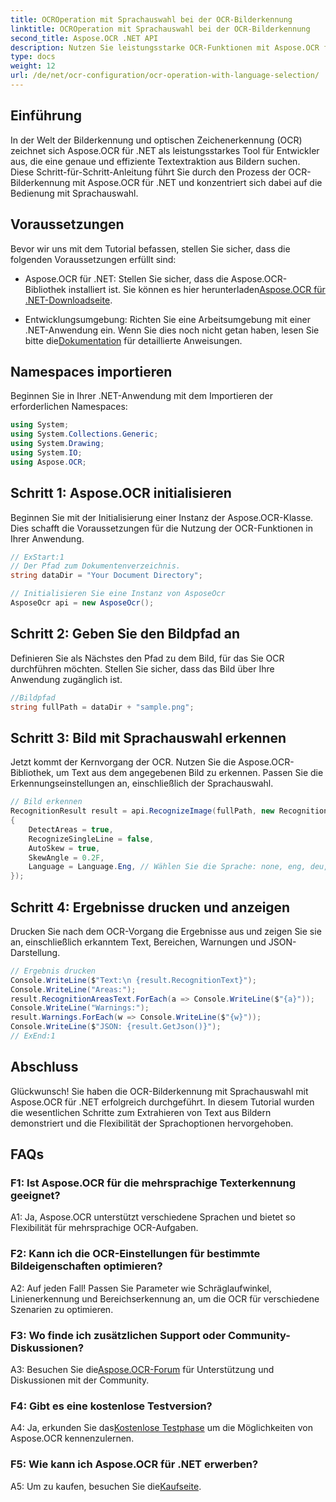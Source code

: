 ```yaml
---
title: OCROperation mit Sprachauswahl bei der OCR-Bilderkennung
linktitle: OCROperation mit Sprachauswahl bei der OCR-Bilderkennung
second_title: Aspose.OCR .NET API
description: Nutzen Sie leistungsstarke OCR-Funktionen mit Aspose.OCR für .NET. Extrahieren Sie nahtlos Text aus Bildern.
type: docs
weight: 12
url: /de/net/ocr-configuration/ocr-operation-with-language-selection/
---
```

## Einführung

In der Welt der Bilderkennung und optischen Zeichenerkennung (OCR) zeichnet sich Aspose.OCR für .NET als leistungsstarkes Tool für Entwickler aus, die eine genaue und effiziente Textextraktion aus Bildern suchen. Diese Schritt-für-Schritt-Anleitung führt Sie durch den Prozess der OCR-Bilderkennung mit Aspose.OCR für .NET und konzentriert sich dabei auf die Bedienung mit Sprachauswahl.

## Voraussetzungen

Bevor wir uns mit dem Tutorial befassen, stellen Sie sicher, dass die folgenden Voraussetzungen erfüllt sind:

-  Aspose.OCR für .NET: Stellen Sie sicher, dass die Aspose.OCR-Bibliothek installiert ist. Sie können es hier herunterladen[Aspose.OCR für .NET-Downloadseite](https://releases.aspose.com/ocr/net/).

- Entwicklungsumgebung: Richten Sie eine Arbeitsumgebung mit einer .NET-Anwendung ein. Wenn Sie dies noch nicht getan haben, lesen Sie bitte die[Dokumentation](https://reference.aspose.com/ocr/net/) für detaillierte Anweisungen.

## Namespaces importieren

Beginnen Sie in Ihrer .NET-Anwendung mit dem Importieren der erforderlichen Namespaces:

```csharp
using System;
using System.Collections.Generic;
using System.Drawing;
using System.IO;
using Aspose.OCR;
```

## Schritt 1: Aspose.OCR initialisieren

Beginnen Sie mit der Initialisierung einer Instanz der Aspose.OCR-Klasse. Dies schafft die Voraussetzungen für die Nutzung der OCR-Funktionen in Ihrer Anwendung.

```csharp
// ExStart:1
// Der Pfad zum Dokumentenverzeichnis.
string dataDir = "Your Document Directory";

// Initialisieren Sie eine Instanz von AsposeOcr
AsposeOcr api = new AsposeOcr();
```

## Schritt 2: Geben Sie den Bildpfad an

Definieren Sie als Nächstes den Pfad zu dem Bild, für das Sie OCR durchführen möchten. Stellen Sie sicher, dass das Bild über Ihre Anwendung zugänglich ist.

```csharp
//Bildpfad
string fullPath = dataDir + "sample.png";
```

## Schritt 3: Bild mit Sprachauswahl erkennen

Jetzt kommt der Kernvorgang der OCR. Nutzen Sie die Aspose.OCR-Bibliothek, um Text aus dem angegebenen Bild zu erkennen. Passen Sie die Erkennungseinstellungen an, einschließlich der Sprachauswahl.

```csharp
// Bild erkennen
RecognitionResult result = api.RecognizeImage(fullPath, new RecognitionSettings
{
    DetectAreas = true,
    RecognizeSingleLine = false,
    AutoSkew = true,
    SkewAngle = 0.2F,
    Language = Language.Eng, // Wählen Sie die Sprache: none, eng, deu, por, spa, fra, ita, cze, dan, dum, est, fin, lav, lit, nor, pol, rum, srp_hrv, slk, slv, swe, chi
});
```

## Schritt 4: Ergebnisse drucken und anzeigen

Drucken Sie nach dem OCR-Vorgang die Ergebnisse aus und zeigen Sie sie an, einschließlich erkanntem Text, Bereichen, Warnungen und JSON-Darstellung.

```csharp
// Ergebnis drucken
Console.WriteLine($"Text:\n {result.RecognitionText}");
Console.WriteLine("Areas:");
result.RecognitionAreasText.ForEach(a => Console.WriteLine($"{a}"));
Console.WriteLine("Warnings:");
result.Warnings.ForEach(w => Console.WriteLine($"{w}"));
Console.WriteLine($"JSON: {result.GetJson()}");
// ExEnd:1
```

## Abschluss

Glückwunsch! Sie haben die OCR-Bilderkennung mit Sprachauswahl mit Aspose.OCR für .NET erfolgreich durchgeführt. In diesem Tutorial wurden die wesentlichen Schritte zum Extrahieren von Text aus Bildern demonstriert und die Flexibilität der Sprachoptionen hervorgehoben.

## FAQs

### F1: Ist Aspose.OCR für die mehrsprachige Texterkennung geeignet?

A1: Ja, Aspose.OCR unterstützt verschiedene Sprachen und bietet so Flexibilität für mehrsprachige OCR-Aufgaben.

### F2: Kann ich die OCR-Einstellungen für bestimmte Bildeigenschaften optimieren?

A2: Auf jeden Fall! Passen Sie Parameter wie Schräglaufwinkel, Linienerkennung und Bereichserkennung an, um die OCR für verschiedene Szenarien zu optimieren.

### F3: Wo finde ich zusätzlichen Support oder Community-Diskussionen?

 A3: Besuchen Sie die[Aspose.OCR-Forum](https://forum.aspose.com/c/ocr/16) für Unterstützung und Diskussionen mit der Community.

### F4: Gibt es eine kostenlose Testversion?

 A4: Ja, erkunden Sie das[Kostenlose Testphase](https://releases.aspose.com/) um die Möglichkeiten von Aspose.OCR kennenzulernen.

### F5: Wie kann ich Aspose.OCR für .NET erwerben?

 A5: Um zu kaufen, besuchen Sie die[Kaufseite](https://purchase.aspose.com/buy).
